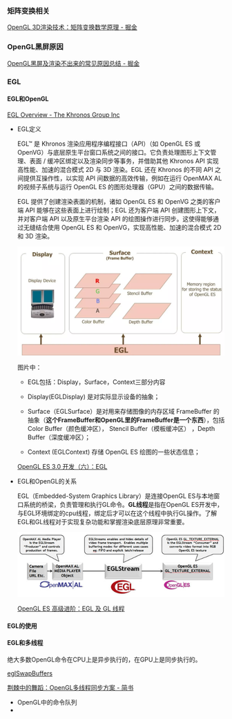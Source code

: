### 矩阵变换相关

[OpenGL 3D渲染技术：矩阵变换数学原理 - 掘金](https://juejin.cn/post/6858793605151227917)

### OpenGL黑屏原因

[OpenGL黑屏及渲染不出来的常见原因总结 - 掘金](https://juejin.cn/post/6844903910742687751)

### EGL

#### EGL和OpenGL

[EGL Overview - The Khronos Group Inc](https://www.khronos.org/egl/)

- EGL定义

  EGL™ 是 Khronos 渲染应用程序编程接口（API）（如 OpenGL ES 或 OpenVG）与底层原生平台窗口系统之间的接口。它负责处理图形上下文管理、表面 / 缓冲区绑定以及渲染同步等事务，并借助其他 Khronos API 实现高性能、加速的混合模式 2D 与 3D 渲染。EGL 还在 Khronos 的不同 API 之间提供互操作性，以实现 API 间数据的高效传输，例如在运行 OpenMAX AL 的视频子系统与运行 OpenGL ES 的图形处理器（GPU）之间的数据传输。

  EGL 提供了创建渲染表面的机制，诸如 OpenGL ES 和 OpenVG 之类的客户端 API 能够在这些表面上进行绘制；EGL 还为客户端 API 创建图形上下文，并对客户端 API 以及原生平台渲染 API 的绘图操作进行同步。这使得能够通过无缝结合使用 OpenGL ES 和 OpenVG，实现高性能、加速的混合模式 2D 和 3D 渲染。

  <img src="./assets/640.webp" alt="图片" style="zoom:67%;" />

  图片中：

  - EGL包括：Display，Surface，Context三部分内容

  - Display(EGLDisplay) 是对实际显示设备的抽象；
  - Surface（EGLSurface）是对用来存储图像的内存区域 FrameBuffer 的抽象（**这个FrameBuffer和OpenGL里的FrameBuffer是一个东西**），包括 Color Buffer（颜色缓冲区）， Stencil Buffer（模板缓冲区） ，Depth Buffer（深度缓冲区）；
  - Context (EGLContext) 存储 OpenGL ES 绘图的一些状态信息；

  [OpenGL ES 3.0 开发（六）：EGL](https://mp.weixin.qq.com/s?__biz=Mzg2NDc1OTIzOQ==&mid=2247483690&idx=1&sn=dbc56e83aba181693ae1f50228fa81b1&scene=21&poc_token=HNmwP2ijJpaE6ED_Ouo_4Sge3GisEFyZjgvssQIa)

- EGL和OpenGL的关系

  EGL（Embedded-System Graphics Library）是连接OpenGL ES与本地窗口系统的桥梁，负责管理和执行GL命令。**GL线程**是指在OpenGL ES开发中，与EGL环境绑定的cpu线程，绑定后才可以在这个线程中执行GL操作。了解EGL和GL线程对于实现复杂功能和掌握渲染底层原理非常重要。

  <img src="./assets/egl_openmax_gles.jpg" alt="img" style="zoom:150%;" />

  [OpenGL ES 高级进阶：EGL 及 GL 线程](http://mp.weixin.qq.com/s?__biz=MzIwNTIwMzAzNg==&mid=2654169605&idx=2&sn=0e5d309fbfa13cc541f8d46cf9a78321&chksm=8cf3b936bb843020c84d0cc7f2c5da3fed9ac774fddd69f380ddbd9557b13c326f02442dcc59&scene=21#wechat_redirect)

  



#### EGL的使用



#### EGL和多线程

绝大多数OpenGL命令在CPU上是异步执行的，在GPU上是同步执行的。

[eglSwapBuffers](https://registry.khronos.org/EGL/sdk/docs/man/html/eglSwapBuffers.xhtml)

[荆棘中的舞蹈：OpenGL多线程同步方案 - 简书](https://www.jianshu.com/p/f55515e9081b)

- OpenGL中的命令队列
- 
